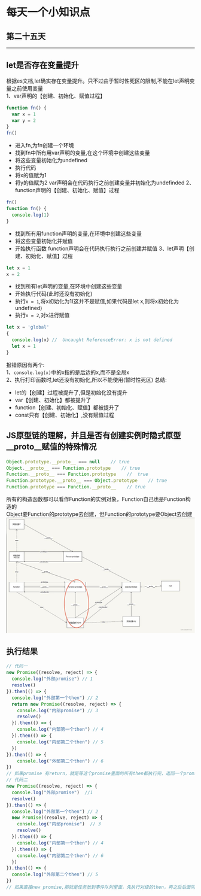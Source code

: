 # 每天一个小知识点
## 第二十五天 
---

## let是否存在变量提升
根据es文档,let确实存在变量提升。只不过由于暂时性死区的限制,不能在let声明变量之前使用变量  
1、var声明的【创建、初始化、赋值过程】  
```js
function fn() {
  var x = 1
  var y = 2
}
fn()
```
- 进入fn,为fn创建一个环境  
- 找到fn中所有用var声明的变量,在这个环境中创建这些变量  
- 将这些变量初始化为undefined  
- 执行代码  
- 将x的值赋为1
- 将y的值赋为2
var声明会在代码执行之前创建变量并初始化为undefinded
2、function声明的【创建、初始化、赋值】过程  
```js
fn()
function fn() {
  console.log(1)
}
```
- 找到所有用function声明的变量,在环境中创建这些变量  
- 将这些变量初始化并赋值
- 开始执行函数
function声明会在代码执行执行之前创建并赋值
3、let声明【创建、初始化、赋值】过程  
```js
let x = 1
x = 2
```
- 找到所有let声明的变量,在环境中创建这些变量
- 开始执行代码(此时还没有初始化)
- 执行`x = 1`,将x初始化为1(这并不是赋值,如果代码是let x,则将x初始化为undefined)
- 执行`x = 2`,对x进行赋值
```js
let x = 'global'
{
  console.log(x) //  Uncaught ReferenceError: x is not defined
  let x = 1
}
```
报错原因有两个:  
1、`console.log(x)`中的x指的是后边的x,而不是全局x  
2、执行打印函数时,let还没有初始化,所以不能使用(暂时性死区)
总结:  
- let的【创建】过程被提升了,但是初始化没有提升
- var【创建、初始化】都被提升了
- function【创建、初始化、赋值】都被提升了
- const只有【创建、初始化】,没有赋值过程
## JS原型链的理解，并且是否有创建实例时隐式原型__proto__赋值的特殊情况
```js
Object.prototype.__proto__ === null    // true    
Object.__proto__ === Function.prototype    // true  
Function.__proto__ === Function.prototype    //  true  
Function.prototype.__proto__ === Object.prototype    // true 
Function.prototype === Function.__proto__    // true
```
所有的构造函数都可以看作Function的实例对象，Function自己也是Function构造的  
Object要Function的prototype去创建，但Function的prototype要Object去创建
![原型链](/docs/images/EveryDayKnowledge/prototype.jpg)
## 执行结果
```js
// 代码一
new Promise((resolve, reject) => { 
  console.log("外部promise") // 1
  resolve()
}).then(() => { 
  console.log("外部第一个then") // 2 
  return new Promise((resolve, reject) => { 
    console.log("内部promise") // 3
    resolve() 
  }).then(() => { 
    console.log("内部第一个then") // 4
  }).then(() => {
    console.log("内部第二个then") // 5
  })
}).then(() => { 
    console.log("外部第二个then") // 6
})
// 如果promise 有return，就是等这个promise里面的所有then都执行完，返回一个promise才会执行后面的任务。
// 代码二
new Promise((resolve, reject) => { 
  console.log("外部promise")  //1
  resolve()
}).then(() => {
  console.log("外部第一个then") // 2    
  new Promise((resolve, reject) => { 
    console.log("内部promise")  // 3
    resolve()
  }).then(() => {
    console.log("内部第一个then") // 4
  }).then(() => { 
    console.log("内部第二个then") // 6
  })
}).then(() => { 
  console.log("外部第二个then") // 5
})
// 如果直接new promise,那就是任务放到事件队列里面，先执行对级的then，再之后后面同级的then
```